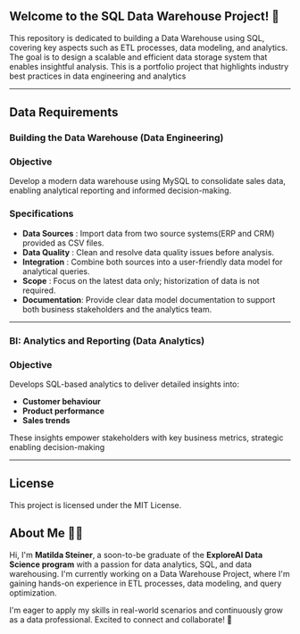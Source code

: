 ## Welcome to the SQL Data Warehouse Project! 🎉  

This repository is dedicated to building a Data Warehouse using SQL, covering key aspects such as ETL processes, data modeling, and analytics. The goal is to design a scalable and efficient data storage system that enables insightful analysis. This is a portfolio project that highlights industry best practices in data engineering and analytics

---

## Data Requirements

### Building the Data Warehouse (Data Engineering)

### Objective
Develop a modern data warehouse using MySQL to consolidate sales data, enabling analytical reporting and informed decision-making.

### Specifications
- **Data Sources** : Import data from two source systems(ERP and CRM) provided as CSV files.
- **Data Quality** : Clean and resolve data quality issues before analysis.
- **Integration**  : Combine both sources into a user-friendly data model for analytical queries.
- **Scope**        : Focus on the latest data only; historization of data is not required.
- **Documentation**: Provide clear data model documentation to support both business stakeholders and the analytics team.


---

### BI: Analytics and Reporting (Data Analytics)

### Objective
Develops SQL-based analytics to deliver detailed insights into:
- **Customer behaviour**
- **Product performance**
- **Sales trends**

These insights empower stakeholders with key business metrics, strategic enabling decision-making


---
## License
This project is licensed under the MIT License.

## About Me 🧑‍💻  

Hi, I'm **Matilda Steiner**, a soon-to-be graduate of the **ExploreAI Data Science program** with a passion for data analytics, SQL, and data warehousing. I'm currently working on a Data Warehouse Project, where I'm gaining hands-on experience in ETL processes, data modeling, and query optimization.  

I'm eager to apply my skills in real-world scenarios and continuously grow as a data professional. Excited to connect and collaborate! 🚀
